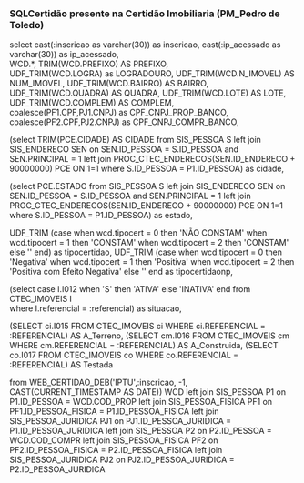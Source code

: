 ### SQLCertidão presente na Certidão Imobiliaria (PM_Pedro de Toledo)

select
 cast(:inscricao     as varchar(30)) as inscricao,
 cast(:ip_acessado   as varchar(30)) as ip_acessado,     
 WCD.*,
    TRIM(WCD.PREFIXO)          AS PREFIXO,                                                                                     
    UDF_TRIM(WCD.LOGRA)        as LOGRADOURO,
    UDF_TRIM(WCD.N_IMOVEL)     AS NUM_IMOVEL,
    UDF_TRIM(WCD.BAIRRO)       AS BAIRRO,
    UDF_TRIM(WCD.QUADRA)       AS QUADRA,
    UDF_TRIM(WCD.LOTE)         AS LOTE,
    UDF_TRIM(WCD.COMPLEM)      AS COMPLEM,        
 coalesce(PF1.CPF,PJ1.CNPJ)    as CPF_CNPJ_PROP_BANCO,
 coalesce(PF2.CPF,PJ2.CNPJ)    as CPF_CNPJ_COMPR_BANCO,     
    
(select	TRIM(PCE.CIDADE)   AS CIDADE
	from SIS_PESSOA S
	left join SIS_ENDERECO SEN on SEN.ID_PESSOA = S.ID_PESSOA and SEN.PRINCIPAL = 1
	left join PROC_CTEC_ENDERECOS(SEN.ID_ENDERECO + 90000000) PCE ON 1=1
    where S.ID_PESSOA = P1.ID_PESSOA) as cidade,
    
(select	PCE.ESTADO
	from SIS_PESSOA S
	 left join SIS_ENDERECO SEN on SEN.ID_PESSOA = S.ID_PESSOA and SEN.PRINCIPAL = 1
	 left join PROC_CTEC_ENDERECOS(SEN.ID_ENDERECO + 90000000) PCE ON 1=1
    where S.ID_PESSOA = P1.ID_PESSOA) as estado,
  
UDF_TRIM (case when wcd.tipocert = 0 then 'NÃO CONSTAM'
                 when wcd.tipocert = 1 then 'CONSTAM' 
                 when wcd.tipocert = 2 then 'CONSTAM' else '' end) as tipocertidao,
UDF_TRIM (case when wcd.tipocert = 0 then 'Negativa' 
                 when wcd.tipocert = 1 then 'Positiva' 
                 when wcd.tipocert = 2 then 'Positiva com Efeito Negativa' else '' end as tipocertidaonp,          
                 
(select case I.I012 when 'S' then 'ATIVA' else 'INATIVA' end
      	from CTEC_IMOVEIS I   
     	where I.referencial = :referencial) as situacao,     	
     	
(SELECT ci.I015 FROM CTEC_IMOVEIS ci WHERE ci.REFERENCIAL = :REFERENCIAL) AS A_Terreno,
(SELECT cm.I016 FROM CTEC_IMOVEIS cm WHERE cm.REFERENCIAL = :REFERENCIAL) AS A_Construida,
(SELECT co.I017 FROM CTEC_IMOVEIS co WHERE co.REFERENCIAL = :REFERENCIAL) AS Testada
     	
from WEB_CERTIDAO_DEB('IPTU',:inscricao, -1, CAST(CURRENT_TIMESTAMP AS DATE)) WCD
left join SIS_PESSOA P1 on P1.ID_PESSOA = WCD.COD_PROP
left join SIS_PESSOA_FISICA PF1 on PF1.ID_PESSOA_FISICA = P1.ID_PESSOA_FISICA
left join SIS_PESSOA_JURIDICA PJ1 on PJ1.ID_PESSOA_JURIDICA = P1.ID_PESSOA_JURIDICA
left join SIS_PESSOA P2 on P2.ID_PESSOA = WCD.COD_COMPR
left join SIS_PESSOA_FISICA PF2 on PF2.ID_PESSOA_FISICA = P2.ID_PESSOA_FISICA
left join SIS_PESSOA_JURIDICA PJ2 on PJ2.ID_PESSOA_JURIDICA = P2.ID_PESSOA_JURIDICA
